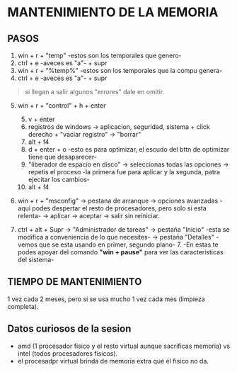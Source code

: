 # MANTENIMIENTO DE LA MEMORIA
## PASOS
1. win + r + "temp" -estos son los temporales que genero-
2. ctrl + e -aveces es "a"- + supr
3. win + r + "%temp%" -estos son los temporales que la compu genera-
4. ctrl + e -aveces es "a"- + supr
>si llegan a salir algunos "errores" dale en omitir.

5. win + r  + "control" + h + enter
    
    5. v + enter
    6. registros de windows -> aplicacion, seguridad, sistema + click derecho + "vaciar registro" -> "borrar"
    7. alt + f4
    8. d + enter + o -esto es para optimizar, el escudo del bttn de optimizar tiene que desaparecer-
    9. "liberador de espacio en disco" -> seleccionas todas las opciones -> repetis el  proceso -la primera fue para aplicar y la segunda, patra ejecitar los cambios-
    10. alt + f4
6. win + r + "msconfig" -> pestana de arranque -> opciones avanzadas -aqui podes despertar el resto de procesadores, pero solo si esta relenta- -> aplicar -> aceptar -> salir sin reiniciar.
7. ctrl + alt + Supr -> "Administrador de tareas" -> pestaña "Inicio" -esta se modifica a conveniencia de lo que necesites- -> pestaña "Detalles" -vemos que se esta usando en primer, segundo plano-
    7. -En estas te podes apoyar del comando **"win + pause"** para ver las caracteristicas del sistema-

## TIEMPO DE MANTENIMIENTO
1 vez cada 2 meses, pero si se usa mucho 1 vez cada mes (limpieza completa).

## Datos curiosos de la sesion
- amd (1 procesador fisico y el resto virtual aunque sacrificas memoria) vs intel (todos procesadores fisicos).
- el procesadpr virtual  brinda de memoria extra que el fisico no da.
